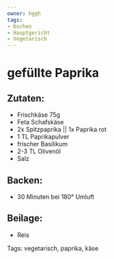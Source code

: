 ```yaml
---
owner: hggh
tags:
- Kochen
- Hauptgericht
- Vegetarisch
---
```

gefüllte Paprika
===================

Zutaten:
-------------
 * Frischkäse 75g
 * Feta Schafskäse
 * 2x Spitzpaprika || 1x Paprika rot
 * 1 TL Paprikapulver
 * frischer Basilikum
 * 2-3 TL Olivenöl
 * Salz


Backen:
--------------
 * 30 Minuten bei 180° Umluft



Beilage:
---------------
 * Reis

Tags: vegetarisch, paprika, käse

